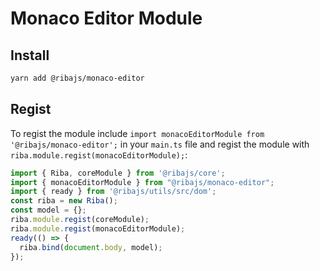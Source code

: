 # Monaco Editor Module

## Install

```bash
yarn add @ribajs/monaco-editor
```

## Regist

To regist the module include `import monacoEditorModule from '@ribajs/monaco-editor';` in your `main.ts` file and regist the module with `riba.module.regist(monacoEditorModule);`:

```ts
import { Riba, coreModule } from '@ribajs/core';
import { monacoEditorModule } from "@ribajs/monaco-editor";
import { ready } from '@ribajs/utils/src/dom';
const riba = new Riba();
const model = {};
riba.module.regist(coreModule);
riba.module.regist(monacoEditorModule);
ready(() => {
  riba.bind(document.body, model);
});
```
